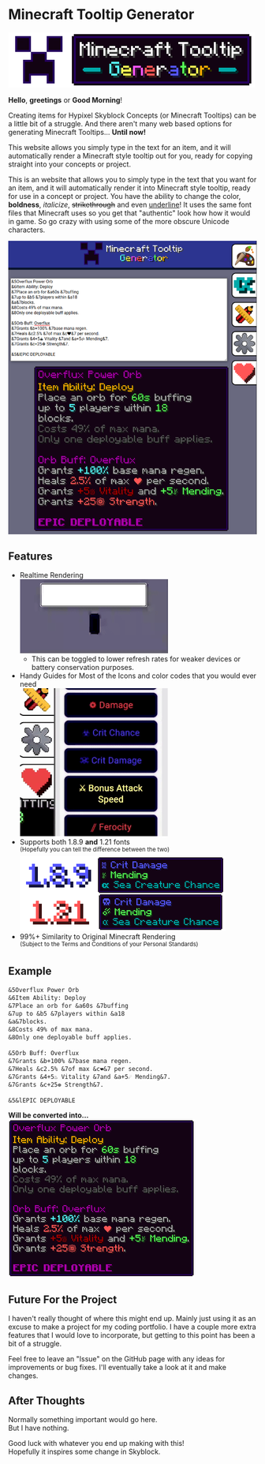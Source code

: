 # Minecraft Tooltip Generator
![Minecraft Tooltip Generator Banner](images/readme/banner-large.png)

**Hello**, **greetings** or **Good Morning**!

Creating items for Hypixel Skyblock Concepts (or Minecraft Tooltips) can be a little bit of a struggle. And there aren't many web based options for generating Minecraft Tooltips... **Until now!**

This website allows you simply type in the text for an item, and it will automatically render a Minecraft style tooltip out for you, ready for copying straight into your concepts or project.

This is an website that allows you to simply type in the text that you want for an item, and it will automatically render it into Minecraft style tooltip, ready for use in a concept or project. You have the ability to change the color, **boldness**, *italicize*, ~~strikethrough~~ and even <ins>underline</ins>! It uses the same font files that Minecraft uses so you get that "authentic" look how how it would in game. So go crazy with using some of the more obscure Unicode characters. 

![UI of the application](images/readme/ui-example.png)

## Features
- Realtime Rendering\
![Demonstration of realtime rendering](images/readme/realtime-rendering.gif)
    - This can be toggled to lower refresh rates for weaker devices or battery conservation purposes.
- Handy Guides for Most of the Icons and color codes that you would ever need\
![Demonstration of some the stats available in the guide](images/readme/available-stats.gif)
- Supports both 1.8.9 **and** 1.21 fonts\
<sup>(Hopefully you can tell the difference between the two)</sup>\
![Showing the difference between 1.8.9 and 1.21 fonts](images/readme/font-versions.png)
- 99%+ Similarity to Original Minecraft Rendering\
<sup>(Subject to the Terms and Conditions of your Personal Standards)</sup>


## Example
```
&5Overflux Power Orb
&6Item Ability: Deploy
&7Place an orb for &a60s &7buffing
&7up to &b5 &7players within &a18
&a&7blocks.
&8Costs 49% of max mana.
&8Only one deployable buff applies.

&5Orb Buff: Overflux
&7Grants &b+100% &7base mana regen.
&7Heals &c2.5% &7of max &c❤&7 per second.
&7Grants &4+5♨ Vitality &7and &a+5☄ Mending&7.
&7Grants &c+25❁ Strength&7.

&5&lEPIC DEPLOYABLE
```
**Will be converted into...**\
![Tooltip for an Overflux Capacitor](images/readme/overflux.png)

## Future For the Project
I haven't really thought of where this might end up. Mainly just using it as an excuse to make a project for my coding portfolio. I have a couple more extra features that I would love to incorporate, but getting to this point has been a bit of a struggle.

Feel free to leave an "Issue" on the GitHub page with any ideas for improvements or bug fixes. I'll eventually take a look at it and make changes.

## After Thoughts
Normally something important would go here.\
But I have nothing. 

Good luck with whatever you end up making with this!\
Hopefully it inspires some change in Skyblock.